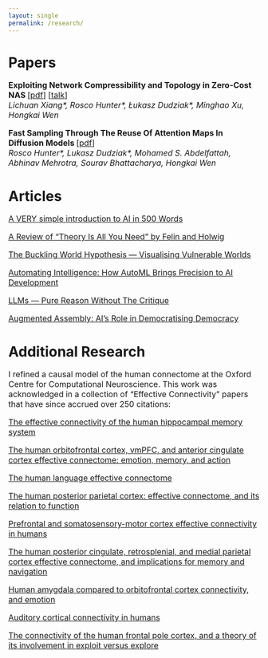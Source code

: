```yaml
---
layout: single
permalink: /research/
---
```

<h1>Papers</h1>
<p style="font-size: 16px;"><b>Exploiting Network Compressibility and Topology in Zero-Cost NAS </b>[<a href="../ZC_NAS.pdf">pdf</a>] [<a href="https://www.youtube.com/watch?v=y-skTMWiZS0">talk</a>]<br>
<em>Lichuan Xiang*, Rosco Hunter*, Łukasz Dudziak*, Minghao Xu, Hongkai Wen</em><br>
  
<p style="font-size: 16px;"><b>Fast Sampling Through The Reuse Of Attention Maps In Diffusion Models </b>[<a href="../PHAST_Diffusion.pdf">pdf</a>]<br>
<em>Rosco Hunter*, Lukasz Dudziak*, Mohamed S. Abdelfattah, Abhinav Mehrotra, Sourav Bhattacharya, Hongkai Wen</em><br>

<h1>Articles</h1>
<p style="font-size: 16px;"><a href="../article6">A VERY simple introduction to AI in 500 Words</a>

<p style="font-size: 16px;"><a href="../article5">A Review of “Theory Is All You Need” by Felin and Holwig</a>

<p style="font-size: 16px;"><a href="../article4">The Buckling World Hypothesis — Visualising Vulnerable Worlds</a>

<p style="font-size: 16px;"><a href="../article3">Automating Intelligence: How AutoML Brings Precision to AI Development</a>

<p style="font-size: 16px;"><a href="../article2">LLMs — Pure Reason Without The Critique</a>

<p style="font-size: 16px;"><a href="../article1">Augmented Assembly: AI’s Role in Democratising Democracy</a>

<h1>Additional Research</h1>
<p style="font-size: 16px;">I refined a causal model of the human connectome at the Oxford Centre for Computational Neuroscience. This work was acknowledged in a collection of “Effective Connectivity” papers that have since accrued over 250 citations:
<p style="font-size: 16px;"><a href="https://www.oxcns.org/papers/647%20Rolls%20et%20al%202022%20Effective%20connectivity%20of%20the%20human%20hippocampus%20memory%20system.pdf">The effective connectivity of the human hippocampal memory system</a>

<p style="font-size: 16px;"><a href="https://www.oxcns.org/papers/649%20Rolls%20et%20al%202023%20Human%20orbitofrontal%20cortex,%20vmPFC,%20and%20anterior%20cingulate%20cortex%20effective%20connectome.pdf">The human orbitofrontal cortex, vmPFC, and anterior cingulate cortex effective connectome: emotion, memory, and action</a>

<p style="font-size: 16px;"><a href="https://www.oxcns.org/papers/654%20Rolls%20et%20al%202022%20Language%20Connectome.pdf">The human language effective connectome</a>

<p style="font-size: 16px;"><a href="https://www.oxcns.org/papers/655%20Rolls%20et%20al%202023%20Human%20posterior%20parietal%20cortex.pdf">The human posterior parietal cortex: effective connectome, and its relation to function</a>
  
<p style="font-size: 16px;"><a href="https://www.oxcns.org/papers/660%20Rolls%20et%20al%202023%20Prefrontal%20and%20somatosensory%20cortex%20connectivity%20in%20humans.pdf">Prefrontal and somatosensory-motor cortex effective connectivity in humans</a>

<p style="font-size: 16px;"><a href="https://www.oxcns.org/papers/661%20Rolls%20Wirth%20et%20al%202023%20Posterior%20cingulate%20connectome,%20memory,%20and%20navigation.pdf">The human posterior cingulate, retrosplenial, and medial parietal cortex effective connectome, and implications for memory and navigation</a>

<p style="font-size: 16px;"><a href="https://www.oxcns.org/papers/665%20Rolls%20et%20al%202023%20Amygdala%20and%20orbitofrontal%20cortex%20connectivity,%20and%20emotion.pdf">Human amygdala compared to orbitofrontal cortex connectivity, and emotion</a>

<p style="font-size: 16px;"><a href="https://www.oxcns.org/papers/666%20Rolls%20Rauschecker%20et%20al%202023%20Auditory%20cortical%20connectivity%20in%20humans.pdf">Auditory cortical connectivity in humans</a>

<p style="font-size: 16px;"><a href="https://www.oxcns.org/papers/678%20Rolls%20et%20al%202024%20Frontal%20Pole%20Cortex.pdf">The connectivity of the human frontal pole cortex, and a
theory of its involvement in exploit versus explore</a>
  
  
  
  


